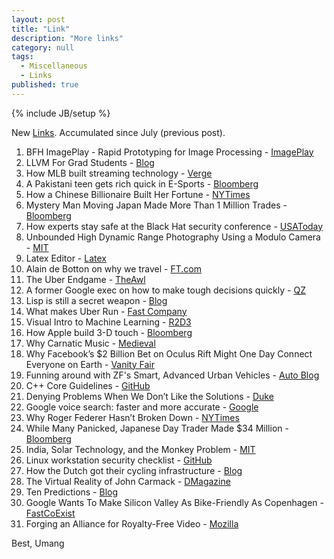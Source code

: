 ```yaml
---
layout: post
title: "Link"
description: "More links"
category: null
tags: 
  - Miscellaneous
  - Links
published: true
---
```


{% include JB/setup %}

<p>
New <a href="http://umangsaini.in/tags/#Links-ref">Links</a>. Accumulated since July (previous post).
</p>

1. BFH ImagePlay - Rapid Prototyping for Image Processing - [ImagePlay](http://imageplay.io/)
2. LLVM For Grad Students - [Blog](http://adriansampson.net/blog/llvm.html)
3. How MLB built streaming technology - [Verge](http://www.theverge.com/2015/8/4/9090897/mlb-bam-live-streaming-internet-tv-nhl-hbo-now-espn)
4. A Pakistani teen gets rich quick in E-Sports - [Bloomberg](http://www.bloomberg.com/graphics/2015-pakistani-teens-esport-dream/)
5. How a Chinese Billionaire Built Her Fortune - [NYTimes](http://www.nytimes.com/2015/08/02/business/international/how-zhou-qunfei-a-chinese-billionaire-built-her-fortune.html?_r=0)
6. Mystery Man Moving Japan Made More Than 1 Million Trades - [Bloomberg](http://www.bloomberg.com/news/articles/2014-09-25/mystery-man-moving-japan-made-more-than-1-million-trades)
7. How experts stay safe at the Black Hat security conference - [USAToday](http://www.usatoday.com/story/tech/2015/08/03/black-hat-defcon-computer-security/31016809/)
8. Unbounded High Dynamic Range Photography Using a Modulo Camera - [MIT](http://www.media.mit.edu/research/highlights/unbounded-high-dynamic-range-photography-using-modulo-camera)
9. Latex Editor - [Latex](http://tex.s2cms.ru/page/)
10. Alain de Botton on why we travel - [FT.com](http://www.ft.com/cms/s/2/f6653b82-4023-11e5-9abe-5b335da3a90e.html#slide0)
11. The Uber Endgame - [TheAwl](http://www.theawl.com/2015/08/ubiquity)
12. A former Google exec on how to make tough decisions quickly - [QZ](http://qz.com/465060/the-art-of-knowing-when-to-make-a-decision/)
13. Lisp is still a secret weapon - [Blog](http://kep.io/is-lisp-still-a-secret-weapon/)
14. What makes Uber Run - [Fast Company]( http://www.fastcompany.com/3050250/what-makes-uber-run)
15. Visual Intro to Machine Learning  - [R2D3](http://www.r2d3.us/visual-intro-to-machine-learning-part-1/)
16. How Apple build 3-D touch - [Bloomberg](http://www.bloomberg.com/features/2015-how-apple-built-3d-touch-iphone-6s/)
17. Why Carnatic Music - [Medieval](http://www.medieval.org/music/world/carnatic/cmc.html)
18. Why Facebook’s $2 Billion Bet on Oculus Rift Might One Day Connect Everyone on Earth - [Vanity Fair](http://www.vanityfair.com/news/2015/09/oculus-rift-mark-zuckerberg-cover-story-palmer-luckey)
19. Funning around with ZF's Smart, Advanced Urban Vehicles - [Auto Blog](http://www.autoblog.com/2015/08/28/zf-smart-advanced-urban-vehicle/)
20. C++ Core Guidelines - [GitHub](https://github.com/isocpp/CppCoreGuidelines/blob/master/CppCoreGuidelines.md)
21. Denying Problems When We Don’t Like the Solutions - [Duke](https://today.duke.edu/2014/11/solutionaversion)
22. Google voice search: faster and more accurate - [Google](http://googleresearch.blogspot.in/2015/09/google-voice-search-faster-and-more.html)
23. Why Roger Federer Hasn’t Broken Down - [NYTimes](http://www.newyorker.com/news/sporting-scene/why-roger-federer-hasnt-broken-down)
24. While Many Panicked, Japanese Day Trader Made $34 Million - [Bloomberg](http://www.bloomberg.com/news/articles/2015-08-28/while-many-panicked-japanese-day-trader-made-34-million)
25. India, Solar Technology, and the Monkey Problem - [MIT](http://www.technologyreview.com/news/540016/india-solar-technology-and-the-monkey-problem/)
26. Linux workstation security checklist - [GitHub](https://github.com/lfit/itpol/blob/master/linux-workstation-security.md)
27. How the Dutch got their cycling infrastructure - [Blog](https://bicycledutch.wordpress.com/2011/10/20/how-the-dutch-got-their-cycling-infrastructure/)
28. The Virtual Reality of John Carmack - [DMagazine](http://www.dmagazine.com/publications/d-ceo/2015/september/virtual-reality-of-john-carmack)
29. Ten Predictions - [Blog](https://sites.google.com/site/steveyegge2/ten-predictions)
30. Google Wants To Make Silicon Valley As Bike-Friendly As Copenhagen - [FastCoExist](http://www.fastcoexist.com/3050776/google-wants-to-make-silicon-valley-as-bike-friendly-as-copenhagen)
31. Forging an Alliance for Royalty-Free Video - [Mozilla](https://blog.mozilla.org/blog/2015/09/01/forging-an-alliance-for-royalty-free-video/)

Best, Umang
